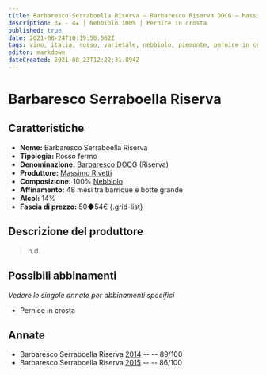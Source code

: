 ```yaml
---
title: Barbaresco Serraboella Riserva – Barbaresco Riserva DOCG – Massimo Rivetti – Piemonte (IT) – 50◆54€
description: 3★ - 4★ | Nebbiolo 100% | Pernice in crosta
published: true
date: 2021-08-24T10:19:50.562Z
tags: vino, italia, rosso, varietale, nebbiolo, piemonte, pernice in crosta, 50◆54€, 4 stelle
editor: markdown
dateCreated: 2021-08-23T12:22:31.894Z
---
```


 # Barbaresco Serraboella Riserva

## Caratteristiche
- **Nome:** Barbaresco Serraboella Riserva
- **Tipologia:** Rosso fermo
- **Denominazione:** [Barbaresco DOCG](/denominazioni/Italia/Piemonte/DOCG/Barbaresco) (Riserva)
- **Produttore:** [Massimo Rivetti](/produttori/Italia/Piemonte/Massimo-Rivetti)
- **Composizione:** 100% [Nebbiolo](/vitigni/Italia/bacca-nera/nebbiolo)
- **Affinamento:** 48 mesi tra barrique e botte grande
- **Alcol:** 14%
- **Fascia di prezzo:** 50◆54€
{.grid-list}

## Descrizione del produttore

> n.d.

## Possibili abbinamenti
*Vedere le singole annate per abbinamenti specifici*

- Pernice in crosta

## Annate
- Barbaresco Serraboella Riserva [2014](vini/Italia/Piemonte/Massimo-Rivetti/Barbaresco-Serraboella-Riserva/2014) -- <span class="star-4"></span> -- 89/100
- Barbaresco Serraboella Riserva [2015](vini/Italia/Piemonte/Massimo-Rivetti/Barbaresco-Serraboella-Riserva/2015) -- <span class="star-3"></span> -- 86/100
